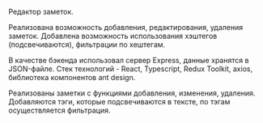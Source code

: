Редактор заметок.

Реализована возможность добавления, редактирования, удаления заметок. Добавлена возможность использования хэштегов (подсвечиваются), фильтрации по хештегам.

В качестве бэкенда использовал сервер Express, данные хранятся в JSON-файле.
Стек технологий - React, Typescript, Redux Toolkit, axios, библиотека компонентов ant design.


Реализованы заметки с функциями добавления, изменения, удаления. Добавляются тэги, которые подсвечиваются в тексте, по тэгам осуществляется фильтрация.
